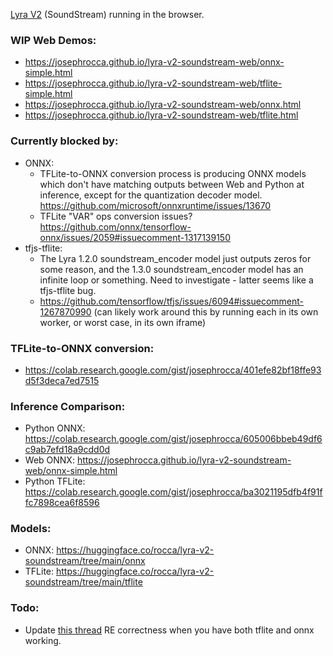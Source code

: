 [Lyra V2](https://github.com/google/lyra) (SoundStream) running in the browser.

### WIP Web Demos:
 * https://josephrocca.github.io/lyra-v2-soundstream-web/onnx-simple.html
 * https://josephrocca.github.io/lyra-v2-soundstream-web/tflite-simple.html
 * https://josephrocca.github.io/lyra-v2-soundstream-web/onnx.html
 * https://josephrocca.github.io/lyra-v2-soundstream-web/tflite.html

### Currently blocked by:
* ONNX:
   * TFLite-to-ONNX conversion process is producing ONNX models which don't have matching outputs between Web and Python at inference, except for the quantization decoder model. https://github.com/microsoft/onnxruntime/issues/13670 
   * TFLite "VAR" ops conversion issues? https://github.com/onnx/tensorflow-onnx/issues/2059#issuecomment-1317139150
* tfjs-tflite:
   * The Lyra 1.2.0 soundstream_encoder model just outputs zeros for some reason, and the 1.3.0 soundstream_encoder model has an infinite loop or something. Need to investigate - latter seems like a tfjs-tflite bug.
   * https://github.com/tensorflow/tfjs/issues/6094#issuecomment-1267870990 (can likely work around this by running each in its own worker, or worst case, in its own iframe)

### TFLite-to-ONNX conversion:
 * https://colab.research.google.com/gist/josephrocca/401efe82bf18ffe93d5f3deca7ed7515

### Inference Comparison:
 * Python ONNX: https://colab.research.google.com/gist/josephrocca/605006bbeb49df6c9ab7efd18a9cdd0d
 * Web ONNX: https://josephrocca.github.io/lyra-v2-soundstream-web/onnx-simple.html
 * Python TFLite: https://colab.research.google.com/gist/josephrocca/ba3021195dfb4f91ffc7898cea6f8596
 
 ### Models:
 * ONNX: https://huggingface.co/rocca/lyra-v2-soundstream/tree/main/onnx
 * TFLite: https://huggingface.co/rocca/lyra-v2-soundstream/tree/main/tflite
   
### Todo:
 * Update [this thread](https://github.com/onnx/tensorflow-onnx/issues/2059#issuecomment-1285372747) RE correctness when you have both tflite and onnx working.
